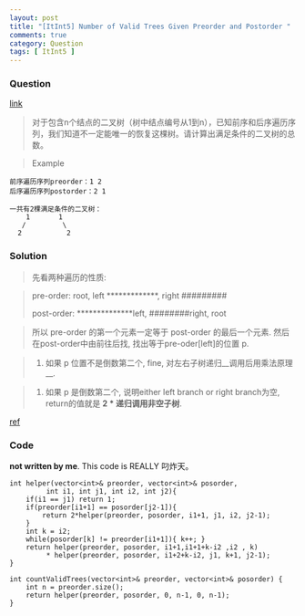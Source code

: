```yaml
---
layout: post
title: "[ItInt5] Number of Valid Trees Given Preorder and Postorder "
comments: true
category: Question
tags: [ ItInt5 ]
---
```


### Question 

[link](http://www.itint5.com/oj/#28)

> 对于包含n个结点的二叉树（树中结点编号从1到n），已知前序和后序遍历序列，我们知道不一定能唯一的恢复这棵树。请计算出满足条件的二叉树的总数。

> Example

    前序遍历序列preorder：1 2
    后序遍历序列postorder：2 1

    一共有2棵满足条件的二叉树：
        1       1
       /         \
      2           2

### Solution

> 先看两种遍历的性质:

> pre-order: root, left *************, right #########
>
> post-order: **************left, ########right, root

> 所以 pre-order 的第一个元素一定等于 post-order 的最后一个元素. 然后在post-order中由前往后找, 找出等于pre-oder[left]的位置 p. 

> 1. 如果 p 位置不是倒数第二个, fine, 对左右子树递归__调用后用乘法原理__.

> 1. 如果 p 是倒数第二个, 说明either left branch or right branch为空, return的值就是 __2 * 递归调用非空子树__.

[ref](http://www.itint5.com/discuss/94/%E8%AF%B7%E5%A4%A7%E5%AE%B6%E6%8F%90%E4%B8%80%E4%BA%9B%E6%94%B9%E8%BF%9B%E6%84%8F%E8%A7%81)

### Code

__not written by me__. This code is REALLY 叼炸天。

    int helper(vector<int>& preorder, vector<int>& posorder, 
             int i1, int j1, int i2, int j2){
        if(i1 == j1) return 1;
        if(preorder[i1+1] == posorder[j2-1]){
            return 2*helper(preorder, posorder, i1+1, j1, i2, j2-1);
        }
        int k = i2;
        while(posorder[k] != preorder[i1+1]){ k++; }
        return helper(preorder, posorder, i1+1,i1+1+k-i2 ,i2 , k)
             * helper(preorder, posorder, i1+2+k-i2, j1, k+1, j2-1);
    }

    int countValidTrees(vector<int>& preorder, vector<int>& posorder) {
        int n = preorder.size();
        return helper(preorder, posorder, 0, n-1, 0, n-1);
    }
